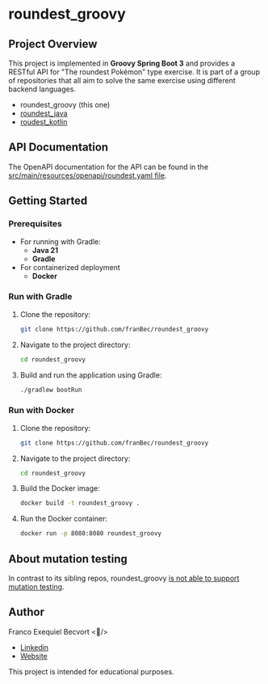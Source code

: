 # roundest_groovy

## Project Overview
This project is implemented in **Groovy Spring Boot 3** and provides a RESTful API for "The roundest Pokémon" type exercise. It is part of a group of repositories that all aim to solve the same exercise using different backend languages.

- roundest_groovy (this one)
- [roundest_java](https://github.com/franBec/roundest_java)
- [roudest_kotlin](https://github.com/franBec/roundest_kotlin)

## API Documentation
The OpenAPI documentation for the API can be found in the [src/main/resources/openapi/roundest.yaml file](https://github.com/franBec/roundest_groovy/blob/main/src/main/resources/openapi/roundest.yaml).

## Getting Started

### Prerequisites
- For running with Gradle:
    - **Java 21**
    - **Gradle**
- For containerized deployment
    - **Docker**

### Run with Gradle
1. Clone the repository:
    ```bash
    git clone https://github.com/franBec/roundest_groovy
    ```
2. Navigate to the project directory:
    ```bash
    cd roundest_groovy
    ```
3. Build and run the application using Gradle:
    ```bash
    ./gradlew bootRun
    ```

### Run with Docker
1. Clone the repository:
     ```bash
     git clone https://github.com/franBec/roundest_groovy
     ```
2. Navigate to the project directory:
    ```bash
    cd roundest_groovy
    ```
3. Build the Docker image:
    ```bash
    docker build -t roundest_groovy .
    ```
4. Run the Docker container:
     ```bash
     docker run -p 8080:8080 roundest_groovy
     ```
## About mutation testing

In contrast to its sibling repos, roundest_groovy [is not able to support mutation testing](https://github.com/szpak/gradle-pitest-plugin/issues/221#issuecomment-668480036).

## Author
Franco Exequiel Becvort <🐤/>
- [Linkedin](https://www.linkedin.com/in/franco-becvort/)
- [Website](https://pollito.dev/)

This project is intended for educational purposes.